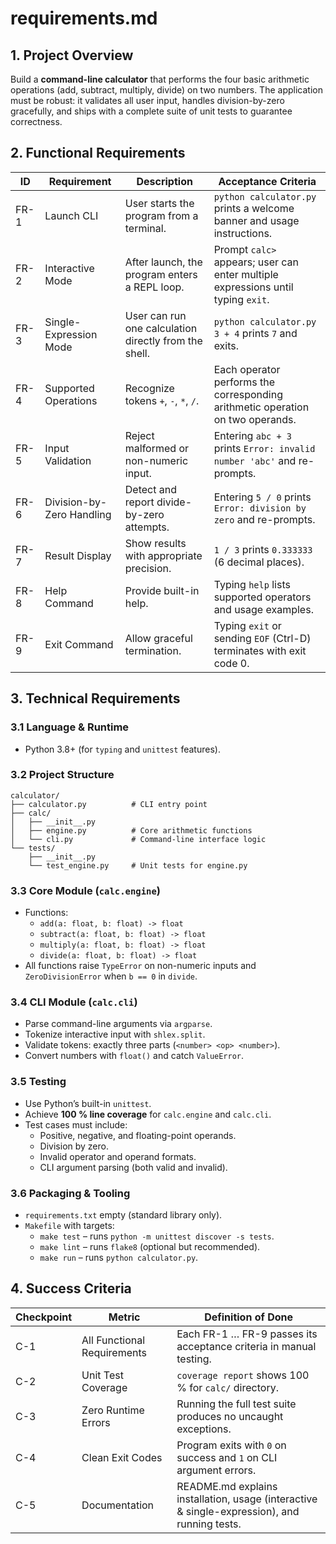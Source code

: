 # requirements.md

## 1. Project Overview
Build a **command-line calculator** that performs the four basic arithmetic operations (add, subtract, multiply, divide) on two numbers. The application must be robust: it validates all user input, handles division-by-zero gracefully, and ships with a complete suite of unit tests to guarantee correctness.

## 2. Functional Requirements

| ID | Requirement | Description | Acceptance Criteria |
|---|---|---|---|
| FR-1 | Launch CLI | User starts the program from a terminal. | `python calculator.py` prints a welcome banner and usage instructions. |
| FR-2 | Interactive Mode | After launch, the program enters a REPL loop. | Prompt `calc> ` appears; user can enter multiple expressions until typing `exit`. |
| FR-3 | Single-Expression Mode | User can run one calculation directly from the shell. | `python calculator.py 3 + 4` prints `7` and exits. |
| FR-4 | Supported Operations | Recognize tokens `+`, `-`, `*`, `/`. | Each operator performs the corresponding arithmetic operation on two operands. |
| FR-5 | Input Validation | Reject malformed or non-numeric input. | Entering `abc + 3` prints `Error: invalid number 'abc'` and re-prompts. |
| FR-6 | Division-by-Zero Handling | Detect and report divide-by-zero attempts. | Entering `5 / 0` prints `Error: division by zero` and re-prompts. |
| FR-7 | Result Display | Show results with appropriate precision. | `1 / 3` prints `0.333333` (6 decimal places). |
| FR-8 | Help Command | Provide built-in help. | Typing `help` lists supported operators and usage examples. |
| FR-9 | Exit Command | Allow graceful termination. | Typing `exit` or sending `EOF` (Ctrl-D) terminates with exit code 0. |

## 3. Technical Requirements

### 3.1 Language & Runtime
- Python 3.8+ (for `typing` and `unittest` features).

### 3.2 Project Structure
```
calculator/
├── calculator.py          # CLI entry point
├── calc/
│   ├── __init__.py
│   ├── engine.py          # Core arithmetic functions
│   └── cli.py             # Command-line interface logic
└── tests/
    ├── __init__.py
    └── test_engine.py     # Unit tests for engine.py
```

### 3.3 Core Module (`calc.engine`)
- Functions:
  - `add(a: float, b: float) -> float`
  - `subtract(a: float, b: float) -> float`
  - `multiply(a: float, b: float) -> float`
  - `divide(a: float, b: float) -> float`
- All functions raise `TypeError` on non-numeric inputs and `ZeroDivisionError` when `b == 0` in `divide`.

### 3.4 CLI Module (`calc.cli`)
- Parse command-line arguments via `argparse`.
- Tokenize interactive input with `shlex.split`.
- Validate tokens: exactly three parts (`<number> <op> <number>`).
- Convert numbers with `float()` and catch `ValueError`.

### 3.5 Testing
- Use Python’s built-in `unittest`.
- Achieve **100 % line coverage** for `calc.engine` and `calc.cli`.
- Test cases must include:
  - Positive, negative, and floating-point operands.
  - Division by zero.
  - Invalid operator and operand formats.
  - CLI argument parsing (both valid and invalid).

### 3.6 Packaging & Tooling
- `requirements.txt` empty (standard library only).
- `Makefile` with targets:
  - `make test` – runs `python -m unittest discover -s tests`.
  - `make lint` – runs `flake8` (optional but recommended).
  - `make run` – runs `python calculator.py`.

## 4. Success Criteria

| Checkpoint | Metric | Definition of Done |
|---|---|---|
| C-1 | All Functional Requirements | Each FR-1 … FR-9 passes its acceptance criteria in manual testing. |
| C-2 | Unit Test Coverage | `coverage report` shows 100 % for `calc/` directory. |
| C-3 | Zero Runtime Errors | Running the full test suite produces no uncaught exceptions. |
| C-4 | Clean Exit Codes | Program exits with `0` on success and `1` on CLI argument errors. |
| C-5 | Documentation | README.md explains installation, usage (interactive & single-expression), and running tests.